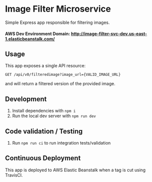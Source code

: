 # Image Filter Microservice

Simple Express app responsible for filtering images.

#### AWS Dev Environment Domain: http://image-filter-svc-dev.us-east-1.elasticbeanstalk.com/

## Usage

This app exposes a single API resource:
```
GET /api/v0/filteredimage?image_url={VALID_IMAGE_URL}
```

and will return a filtered version of the provided image.

## Development

1. Install dependencies with `npm i`
2. Run the local dev server with `npm run dev`

## Code validation / Testing

1. Run `npm run ci` to run integration tests/validation

## Continuous Deployment

This app is deployed to AWS Elastic Beanstalk when a tag is cut using TravisCI.
